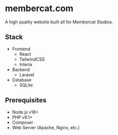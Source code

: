 # membercat.com

A high quality website built all for Membercat Studios.

## Stack

-   Frontend
    -   React
    -   TailwindCSS
    -   Interia
-   Backend
    -   Laravel
-   Database
    -   SQLite

## Prerequisites

-   Node.js v18+
-   PHP v8.1+
-   Composer
-   Web Server (Apache, Nginx, etc.)
